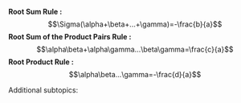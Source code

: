 **Root Sum Rule :**$$\Sigma(\alpha+\beta+...+\gamma)=-\frac{b}{a}$$
**Root Sum of the Product Pairs Rule :**$$\alpha\beta+\alpha\gamma...\beta\gamma=\frac{c}{a}$$
**Root Product Rule :**$$\alpha\beta...\gamma=-\frac{d}{a}$$

Additional subtopics:
```folder-index-content
```